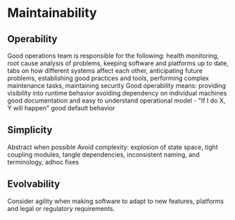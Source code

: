 # Maintainability

## Operability
Good operations team is responsible for the following:
health monitoring, root cause analysis of problems, keeping software and platforms up to date, tabs on how different systems affect each other, anticipating future problems, establishing good practices and tools, performing complex maintenance tasks, maintaining security
Good operability means:
providing visibility into runtime behavior
avoiding dependency on individual machines
good documentation and easy to understand operational model - "If I do X, Y will happen" 
good default behavior

## Simplicity
Abstract when possible 
Avoid complexity: explosion of state space, tight coupling modules, tangle dependencies, inconsistent naming, and terminology, adhoc fixes

## Evolvability
Consider agility when making software to adapt to new features, platforms and legal or regulatory requirements. 
